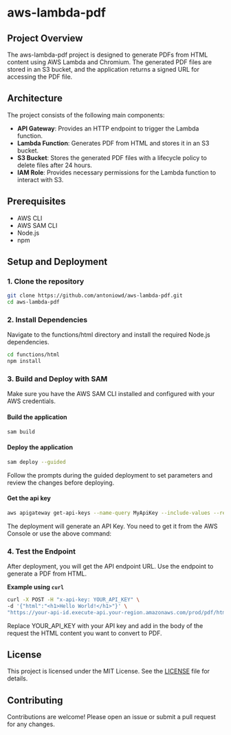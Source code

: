 # aws-lambda-pdf
## Project Overview
The aws-lambda-pdf project is designed to generate PDFs from HTML content using AWS Lambda and Chromium. The generated PDF files are stored in an S3 bucket, and the application returns a signed URL for accessing the PDF file.

## Architecture
The project consists of the following main components:

- **API Gateway**: Provides an HTTP endpoint to trigger the Lambda function.
- **Lambda Function**: Generates PDF from HTML and stores it in an S3 bucket.
- **S3 Bucket**: Stores the generated PDF files with a lifecycle policy to delete files after 24 hours.
- **IAM Role**: Provides necessary permissions for the Lambda function to interact with S3.

## Prerequisites
- AWS CLI
- AWS SAM CLI
- Node.js
- npm

## Setup and Deployment
### 1. Clone the repository
```sh
git clone https://github.com/antoniowd/aws-lambda-pdf.git
cd aws-lambda-pdf
```
### 2. Install Dependencies
Navigate to the functions/html directory and install the required Node.js dependencies.
```sh
cd functions/html
npm install
```
### 3. Build and Deploy with SAM
Make sure you have the AWS SAM CLI installed and configured with your AWS credentials.

#### Build the application
```sh
sam build
```
#### Deploy the application
```sh
sam deploy --guided
```
Follow the prompts during the guided deployment to set parameters and review the changes before deploying.
#### Get the api key
```sh
aws apigateway get-api-keys --name-query MyApiKey --include-values --region YOUR_REGION
```
The deployment will generate an API Key. You need to get it from the AWS Console or use the above command:

### 4. Test the Endpoint
After deployment, you will get the API endpoint URL. Use the endpoint to generate a PDF from HTML.

**Example using `curl`**
```sh
curl -X POST -H "x-api-key: YOUR_API_KEY" \
-d '{"html":"<h1>Hello World!</h1>"}' \
"https://your-api-id.execute-api.your-region.amazonaws.com/prod/pdf/html"
```
Replace YOUR_API_KEY with your API key and add in the body of the request the HTML content you want to convert to PDF.

## License
This project is licensed under the MIT License. See the [LICENSE](LICENSE.txt) file for details.

## Contributing
Contributions are welcome! Please open an issue or submit a pull request for any changes.
